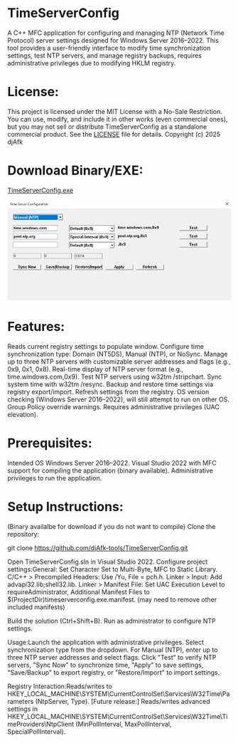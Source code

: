# TimeServerConfig
A C++ MFC application for configuring and managing NTP (Network Time Protocol) server settings designed for Windows Server 2016–2022. This tool provides a user-friendly interface to modify time synchronization settings, test NTP servers, and manage registry backups, requires administrative privileges due to modifying HKLM registry.

# License:
This project is licensed under the MIT License with a No-Sale Restriction. You can use, modify, and include it in other works (even commercial ones), but you may not sell or distribute TimeServerConfig as a standalone commercial product. See the [LICENSE](LICENSE) file for details.
Copyright (c) 2025 djAfk

# Download Binary/EXE:
[TimeServerConfig.exe](TimeServerConfig.exe)

![TimeServerConfig UI](TimeServerConfig.PNG)

# Features:
Reads current registry settings to populate window.
Configure time synchronization type: Domain (NT5DS), Manual (NTP), or NoSync.
Manage up to three NTP servers with customizable server addresses and flags (e.g., 0x9, 0x1, 0x8).
Real-time display of NTP server format (e.g., time.windows.com,0x9).
Test NTP servers using w32tm /stripchart.
Sync system time with w32tm /resync.
Backup and restore time settings via registry export/import.
Refresh settings from the registry.
OS version checking (Windows Server 2016–2022), will still attempt to run on other OS.
Group Policy override warnings.
Requires administrative privileges (UAC elevation).

# Prerequisites:
Intended OS Windows Server 2016–2022.
Visual Studio 2022 with MFC support for compiling the application (binary available).
Administrative privileges to run the application.

# Setup Instructions:
(Binary availalbe for download if you do not want to compile)
Clone the repository:

git clone https://github.com/djAfk-tools/TimeServerConfig.git

Open TimeServerConfig.sln in Visual Studio 2022.
Configure project settings:General: Set Character Set to Multi-Byte, MFC to Static Library.
C/C++ > Precompiled Headers: Use /Yu, File = pch.h.
Linker > Input: Add advapi32.lib;shell32.lib.
Linker > Manifest File: Set UAC Execution Level to requireAdministrator, Additional Manifest Files to $(ProjectDir)timeserverconfig.exe.manifest.
(may need to remove other included manifests)

Build the solution (Ctrl+Shift+B).
Run as administrator to configure NTP settings.

Usage:Launch the application with administrative privileges.
Select synchronization type from the dropdown.
For Manual (NTP), enter up to three NTP server addresses and select flags.
Click "Test" to verify NTP servers, "Sync Now" to synchronize time, "Apply" to save settings, "Save/Backup" to export registry, or "Restore/Import" to import settings.

Registry Interaction:Reads/writes to HKEY_LOCAL_MACHINE\SYSTEM\CurrentControlSet\Services\W32Time\Parameters (NtpServer, Type).
[Future release:] Reads/writes advanced settings in HKEY_LOCAL_MACHINE\SYSTEM\CurrentControlSet\Services\W32Time\TimeProviders\NtpClient (MinPollInterval, MaxPollInterval, SpecialPollInterval).
